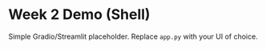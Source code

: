 # Week 2 Demo (Shell)
Simple Gradio/Streamlit placeholder. Replace `app.py` with your UI of choice.
